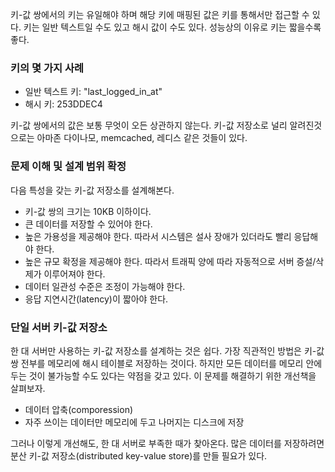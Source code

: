 키-값 쌍에서의 키는 유일해야 하며 해당 키에 매핑된 값은 키를 통해서만 접근할 수 있다. 키는 일반 텍스트일 수도 있고 해시 값이 수도 있다. 성능상의 이유로 키는 짧을수록 좋다.

### 키의 몇 가지 사례
- 일반 텍스트 키: "last_logged_in_at"
- 해시 키: 253DDEC4

키-값 쌍에서의 값은 보통 무엇이 오든 상관하지 않는다. 키-값 저장소로 널리 알려진것으로는 아마존 다이나모, memcached, 레디스 같은 것들이 있다.

### 문제 이해 및 설계 범위 확정
다음 특성을 갖는 키-값 저장소를 설계해본다.
- 키-값 쌍의 크기는 10KB 이하이다.
- 큰 데이터를 저장할 수 있어야 한다.
- 높은 가용성을 제공해야 한다. 따라서 시스템은 설사 장애가 있더라도 빨리 응답해야 한다.
- 높은 규모 확정을 제공해야 한다. 따라서 트래픽 양에 따라 자동적으로 서버 증설/삭제가 이루어져야 한다.
- 데이터 일관성 수준은 조정이 가능해야 한다.
- 응답 지연시간(latency)이 짧아야 한다.

### 단일 서버 키-값 저장소
한 대 서버만 사용하는 키-값 저장소를 설계하는 것은 쉽다. 가장 직관적인 방법은 키-값 쌍 전부를 메모리에 해시 테이블로 저장하는 것이다. 하지만 모든 데이터를 메모리 안에 두는 것이 불가능할 수도 있다는 약점을 갖고 있다. 이 문제를 해결하기 위한 개선책을 살펴보자.

- 데이터 압축(comporession)
- 자주 쓰이는 데이터만 메모리에 두고 나머지는 디스크에 저장

그러나 이렇게 개선해도, 한 대 서버로 부족한 때가 찾아온다. 많은 데이터를 저장하려면 분산 키-값 저장소(distributed key-value store)를 만들 필요가 있다.
